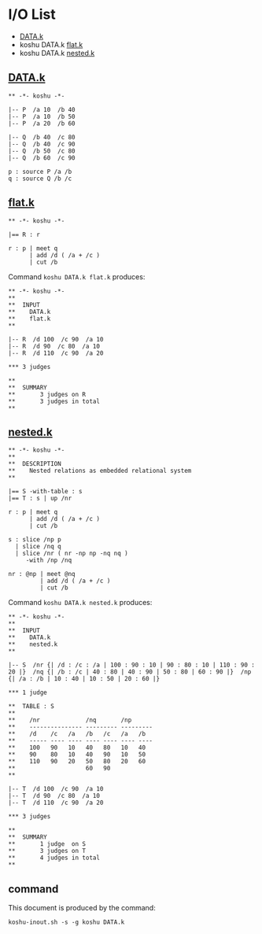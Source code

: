# I/O List

- [DATA.k](#datak)
- koshu DATA.k [flat.k](#flatk)
- koshu DATA.k [nested.k](#nestedk)



## [DATA.k](DATA.k)

```
** -*- koshu -*-

|-- P  /a 10  /b 40
|-- P  /a 10  /b 50
|-- P  /a 20  /b 60

|-- Q  /b 40  /c 80
|-- Q  /b 40  /c 90
|-- Q  /b 50  /c 80
|-- Q  /b 60  /c 90

p : source P /a /b
q : source Q /b /c
```



## [flat.k](flat.k)

```
** -*- koshu -*-

|== R : r

r : p | meet q
      | add /d ( /a + /c )
      | cut /b
```

Command `koshu DATA.k flat.k` produces:

```
** -*- koshu -*-
**
**  INPUT
**    DATA.k
**    flat.k
**

|-- R  /d 100  /c 90  /a 10
|-- R  /d 90  /c 80  /a 10
|-- R  /d 110  /c 90  /a 20

*** 3 judges

**
**  SUMMARY
**       3 judges on R
**       3 judges in total
**
```



## [nested.k](nested.k)

```
** -*- koshu -*-
**
**  DESCRIPTION
**    Nested relations as embedded relational system
**

|== S -with-table : s
|== T : s | up /nr

r : p | meet q
      | add /d ( /a + /c )
      | cut /b

s : slice /np p
  | slice /nq q
  | slice /nr ( nr -np np -nq nq )
     -with /np /nq

nr : @np | meet @nq
         | add /d ( /a + /c )
         | cut /b

```

Command `koshu DATA.k nested.k` produces:

```
** -*- koshu -*-
**
**  INPUT
**    DATA.k
**    nested.k
**

|-- S  /nr {| /d : /c : /a | 100 : 90 : 10 | 90 : 80 : 10 | 110 : 90 : 20 |}  /nq {| /b : /c | 40 : 80 | 40 : 90 | 50 : 80 | 60 : 90 |}  /np {| /a : /b | 10 : 40 | 10 : 50 | 20 : 60 |}

*** 1 judge 

**  TABLE : S
**
**    /nr             /nq       /np
**    --------------- --------- ---------
**    /d    /c   /a   /b   /c   /a   /b
**    ----- ---- ---- ---- ---- ---- ----
**    100   90   10   40   80   10   40
**    90    80   10   40   90   10   50
**    110   90   20   50   80   20   60
**                    60   90   
**                              

|-- T  /d 100  /c 90  /a 10
|-- T  /d 90  /c 80  /a 10
|-- T  /d 110  /c 90  /a 20

*** 3 judges

**
**  SUMMARY
**       1 judge  on S
**       3 judges on T
**       4 judges in total
**
```



## command

This document is produced by the command:

```
koshu-inout.sh -s -g koshu DATA.k
```
